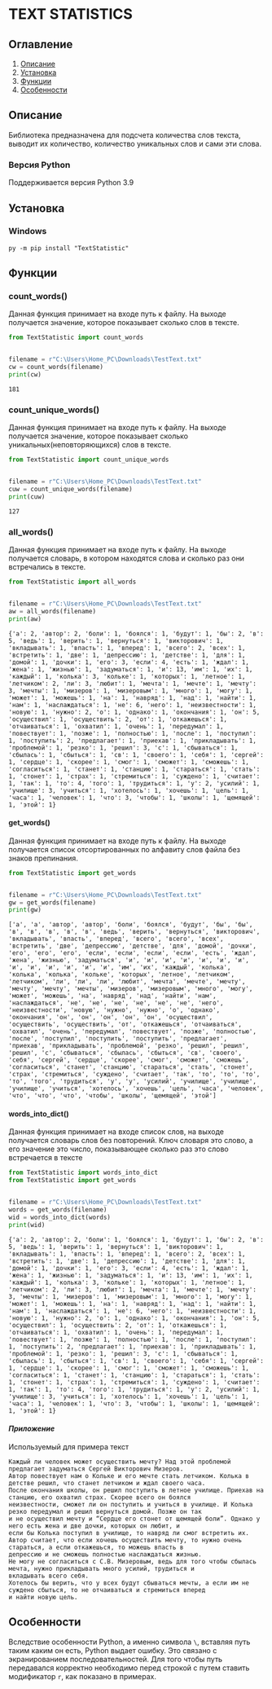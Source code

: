# TEXT STATISTICS

## Оглавление

1. [Описание](#Описание)
2. [Установка](#Установка)
3. [Функции](#Функции)
4. [Особенности](#Особенности)
## Описание

Библиотека предназначена для подсчета количества слов текста, выводит их количество, количество уникальных слов и сами эти слова.

### Версия Python

Поддерживается версия Python 3.9

## Установка

### Windows

```
py -m pip install "TextStatistic"
```
## Функции


### count_words()

Данная функция принимает на входе путь к файлу. На выходе получается
значение, которое показывает сколько слов в тексте.

```python
from TextStatistic import count_words


filename = r"C:\Users\Home_PC\Downloads\TestText.txt"
cw = count_words(filename)
print(cw)
```
```
181
```
### count_unique_words()

Данная функция принимает на входе путь к файлу. На выходе получается
значение, которое показывает сколько уникальных(неповторяющихся) слов в тексте.

```python
from TextStatistic import count_unique_words


filename = r"C:\Users\Home_PC\Downloads\TestText.txt"
cuw = count_unique_words(filename)
print(cuw)
```
```
127
```

### all_words()

Данная функция принимает на входе путь к файлу. На выходе получается
словарь, в котором находятся слова и сколько раз они встречались в тексте.

```python
from TextStatistic import all_words


filename = r"C:\Users\Home_PC\Downloads\TestText.txt"
aw = all_words(filename)
print(aw)
```
```
{'а': 2, 'автор': 2, 'боли': 1, 'боялся': 1, 'будут': 1, 'бы': 2, 'в': 5, 'ведь': 1, 'верить': 1, 'вернуться': 1, 'викторович': 1, 'вкладывать': 1, 'впасть': 1, 'вперед': 1, 'всего': 2, 'всех': 1, 'встретить': 1, 'две': 1, 'депрессию': 1, 'детстве': 1, 'для': 1, 'домой': 1, 'дочки': 1, 'его': 3, 'если': 4, 'есть': 1, 'ждал': 1, 'жена': 1, 'жизнью': 1, 'задуматься': 1, 'и': 13, 'им': 1, 'их': 1, 'каждый': 1, 'колька': 3, 'кольке': 1, 'которых': 1, 'летное': 1, 'летчиком': 2, 'ли': 3, 'любит': 1, 'мечта': 1, 'мечте': 1, 'мечту': 3, 'мечты': 1, 'мизеров': 1, 'мизеровым': 1, 'много': 1, 'могу': 1, 'может': 1, 'можешь': 1, 'на': 1, 'навряд': 1, 'над': 1, 'найти': 1, 'нам': 1, 'наслаждаться': 1, 'не': 6, 'него': 1, 'неизвестности': 1, 'новую': 1, 'нужно': 2, 'о': 1, 'однако': 1, 'окончания': 1, 'он': 5, 'осуществил': 1, 'осуществить': 2, 'от': 1, 'откажешься': 1, 'отчаиваться': 1, 'охватил': 1, 'очень': 1, 'передумал': 1, 'повествует': 1, 'позже': 1, 'полностью': 1, 'после': 1, 'поступил': 1, 'поступить': 2, 'предлагает': 1, 'приехав': 1, 'прикладывать': 1, 'проблемой': 1, 'резко': 1, 'решил': 3, 'с': 1, 'сбываться': 1, 'сбылась': 1, 'сбыться': 1, 'св': 1, 'своего': 1, 'себя': 1, 'сергей': 1, 'сердце': 1, 'скорее': 1, 'смог': 1, 'сможет': 1, 'сможешь': 1, 'согласиться': 1, 'станет': 1, 'станцию': 1, 'стараться': 1, 'стать': 1, 'стонет': 1, 'страх': 1, 'стремиться': 1, 'суждено': 1, 'считает': 1, 'так': 1, 'то': 4, 'того': 1, 'трудиться': 1, 'у': 2, 'усилий': 1, 'училище': 3, 'учиться': 1, 'хотелось': 1, 'хочешь': 1, 'цель': 1, 'часа': 1, 'человек': 1, 'что': 3, 'чтобы': 1, 'школы': 1, 'щемящей': 1, 'этой': 1}
```

#### get_words()

Данная функция принимает на входе путь к файлу. На выходе получается 
список отсортированных по алфавиту слов файла без знаков препинания.

```python
from TextStatistic import get_words


filename = r"C:\Users\Home_PC\Downloads\TestText.txt"
gw = get_words(filename)
print(gw)
```
```
['а', 'а', 'автор', 'автор', 'боли', 'боялся', 'будут', 'бы', 'бы', 'в', 'в', 'в', 'в', 'в', 'ведь', 'верить', 'вернуться', 'викторович', 'вкладывать', 'впасть', 'вперед', 'всего', 'всего', 'всех', 'встретить', 'две', 'депрессию', 'детстве', 'для', 'домой', 'дочки', 'его', 'его', 'его', 'если', 'если', 'если', 'если', 'есть', 'ждал', 'жена', 'жизнью', 'задуматься', 'и', 'и', 'и', 'и', 'и', 'и', 'и', 'и', 'и', 'и', 'и', 'и', 'и', 'им', 'их', 'каждый', 'колька', 'колька', 'колька', 'кольке', 'которых', 'летное', 'летчиком', 'летчиком', 'ли', 'ли', 'ли', 'любит', 'мечта', 'мечте', 'мечту', 'мечту', 'мечту', 'мечты', 'мизеров', 'мизеровым', 'много', 'могу', 'может', 'можешь', 'на', 'навряд', 'над', 'найти', 'нам', 'наслаждаться', 'не', 'не', 'не', 'не', 'не', 'не', 'него', 'неизвестности', 'новую', 'нужно', 'нужно', 'о', 'однако', 'окончания', 'он', 'он', 'он', 'он', 'он', 'осуществил', 'осуществить', 'осуществить', 'от', 'откажешься', 'отчаиваться', 'охватил', 'очень', 'передумал', 'повествует', 'позже', 'полностью', 'после', 'поступил', 'поступить', 'поступить', 'предлагает', 'приехав', 'прикладывать', 'проблемой', 'резко', 'решил', 'решил', 'решил', 'с', 'сбываться', 'сбылась', 'сбыться', 'св', 'своего', 'себя', 'сергей', 'сердце', 'скорее', 'смог', 'сможет', 'сможешь', 'согласиться', 'станет', 'станцию', 'стараться', 'стать', 'стонет', 'страх', 'стремиться', 'суждено', 'считает', 'так', 'то', 'то', 'то', 'то', 'того', 'трудиться', 'у', 'у', 'усилий', 'училище', 'училище', 'училище', 'учиться', 'хотелось', 'хочешь', 'цель', 'часа', 'человек', 'что', 'что', 'что', 'чтобы', 'школы', 'щемящей', 'этой']
```

#### words_into_dict()

Данная функция принимает на входе список слов, на выходе получается словарь
слов без повторений. Ключ словаря это слово, а его значение это
число, показывающее сколько раз это слово встречается в тексте

```python
from TextStatistic import words_into_dict
from TextStatistic import get_words


filename = r"C:\Users\Home_PC\Downloads\TestText.txt"
words = get_words(filename)
wid = words_into_dict(words)
print(wid)
```
```
{'а': 2, 'автор': 2, 'боли': 1, 'боялся': 1, 'будут': 1, 'бы': 2, 'в': 5, 'ведь': 1, 'верить': 1, 'вернуться': 1, 'викторович': 1, 'вкладывать': 1, 'впасть': 1, 'вперед': 1, 'всего': 2, 'всех': 1, 'встретить': 1, 'две': 1, 'депрессию': 1, 'детстве': 1, 'для': 1, 'домой': 1, 'дочки': 1, 'его': 3, 'если': 4, 'есть': 1, 'ждал': 1, 'жена': 1, 'жизнью': 1, 'задуматься': 1, 'и': 13, 'им': 1, 'их': 1, 'каждый': 1, 'колька': 3, 'кольке': 1, 'которых': 1, 'летное': 1, 'летчиком': 2, 'ли': 3, 'любит': 1, 'мечта': 1, 'мечте': 1, 'мечту': 3, 'мечты': 1, 'мизеров': 1, 'мизеровым': 1, 'много': 1, 'могу': 1, 'может': 1, 'можешь': 1, 'на': 1, 'навряд': 1, 'над': 1, 'найти': 1, 'нам': 1, 'наслаждаться': 1, 'не': 6, 'него': 1, 'неизвестности': 1, 'новую': 1, 'нужно': 2, 'о': 1, 'однако': 1, 'окончания': 1, 'он': 5, 'осуществил': 1, 'осуществить': 2, 'от': 1, 'откажешься': 1, 'отчаиваться': 1, 'охватил': 1, 'очень': 1, 'передумал': 1, 'повествует': 1, 'позже': 1, 'полностью': 1, 'после': 1, 'поступил': 1, 'поступить': 2, 'предлагает': 1, 'приехав': 1, 'прикладывать': 1, 'проблемой': 1, 'резко': 1, 'решил': 3, 'с': 1, 'сбываться': 1, 'сбылась': 1, 'сбыться': 1, 'св': 1, 'своего': 1, 'себя': 1, 'сергей': 1, 'сердце': 1, 'скорее': 1, 'смог': 1, 'сможет': 1, 'сможешь': 1, 'согласиться': 1, 'станет': 1, 'станцию': 1, 'стараться': 1, 'стать': 1, 'стонет': 1, 'страх': 1, 'стремиться': 1, 'суждено': 1, 'считает': 1, 'так': 1, 'то': 4, 'того': 1, 'трудиться': 1, 'у': 2, 'усилий': 1, 'училище': 3, 'учиться': 1, 'хотелось': 1, 'хочешь': 1, 'цель': 1, 'часа': 1, 'человек': 1, 'что': 3, 'чтобы': 1, 'школы': 1, 'щемящей': 1, 'этой': 1}
```

#### *Приложение*

Используемый для примера текст

```text
Каждый ли человек может осуществить мечту? Над этой проблемой предлагает задуматься Сергей Викторович Мизеров.
Автор повествует нам о Кольке и его мечте стать летчиком. Колька в детстве решил, что станет летчиком и ждал своего часа. 
После окончания школы, он решил поступить в летное училище. Приехав на станцию, его охватил страх. Скорее всего он боялся 
неизвестности, сможет ли он поступить и учиться в училище. И Колька резко передумал и решил вернуться домой. Позже он так 
и не осуществил мечту и “Сердце его стонет от щемящей боли”. Однако у него есть жена и две дочки, которых он любит, и 
если бы Колька поступил в училище, то навряд ли смог встретить их.
Автор считает, что если хочешь осуществить мечту, то нужно очень стараться, а если откажешься, то можешь впасть в 
депрессию и не сможешь полностью наслаждаться жизнью.
Не могу не согласиться с С.В. Мизеровым, ведь для того чтобы сбылась мечта, нужно прикладывать много усилий, трудиться и
вкладывать всего себя.
Хотелось бы верить, что у всех будут сбываться мечты, а если им не суждено сбыться, то не отчаиваться и стремиться вперед 
и найти новую цель. 
```

## Особенности

Вследствие особенности Python, а именно символа ` \ `, вставляя путь таким каким он есть,
Python выдает ошибку. Это связано с экранированием последовательностей. Для того чтобы
путь передавался корректно необходимо перед строкой с путем ставить модификатор 
`r`, как показано в примерах.